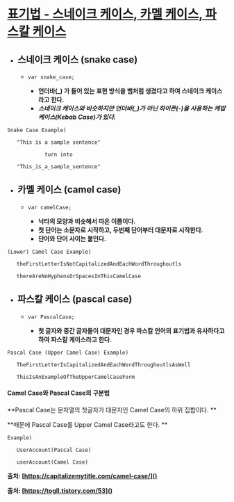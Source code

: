 # **<u>표기법 - 스네이크 케이스, 카멜 케이스, 파스칼 케이스</u>**



* ## **스네이크 케이스 (snake case)**

  * ```
    var snake_case;
    ```

    * **언더바(_) 가 들어 있는 표현 방식을 뱀처럼 생겼다고 하여 스네이크 케이스라고 한다.**
    * ***스네이크 케이스와 비슷하지만 언더바(_)가 아닌 하이픈(-)을 사용하는 케밥 케이스(Kebab Case)가 있다.***



```
Snake Case Example)

​	"This is a sample sentence" 

			turn into

​	"This_is_a_sample_sentence"
```



* ## **카멜 케이스 (camel case)**

  * ```
    var camelCase;
    ```

    * **낙타의 모양과 비슷해서 따온 이름이다.**
    * **첫 단어는 소문자로 시작하고, 두번째 단어부터 대문자로 시작한다.**
    * **단어와 단어 사이는 붙인다.**



```
(Lower) Camel Case Example)

​	theFirstLetterIsNotCapitalizedAndEachWordThroughoutls

​	thereAreNoHyphensOrSpacesInThisCamelCase
```



* ## **파스칼 케이스 (pascal case)**

  * ```
    var PascalCase;
    ```

    * **첫 글자와 중간 글자들이 대문자인 경우 파스칼 언어의 표기법과 유사하다고 하여 파스칼 케이스라고 한다.**



```
Pascal Case (Upper Camel Case) Example)

​	TheFirstLetterIsCapitalizedAndEachWordThroughoutlsAsWell

​	ThisIsAnExampleOfTheUpperCamelCaseForm
```





#### Camel Case와 Pascal Case의 구분법

**Pascal Case는 문자열의 첫글자가 대문자인 Camel Case의 하위 집합이다. **

**때문에 Pascal Case를 Upper Camel Case라고도 한다. **

```
Example)

​	UserAccount(Pascal Case)

​	userAccount(Camel Case)
```





**출처: [https://capitalizemytitle.com/camel-case/]()**

**출처: [https://togll.tistory.com/53]()**



